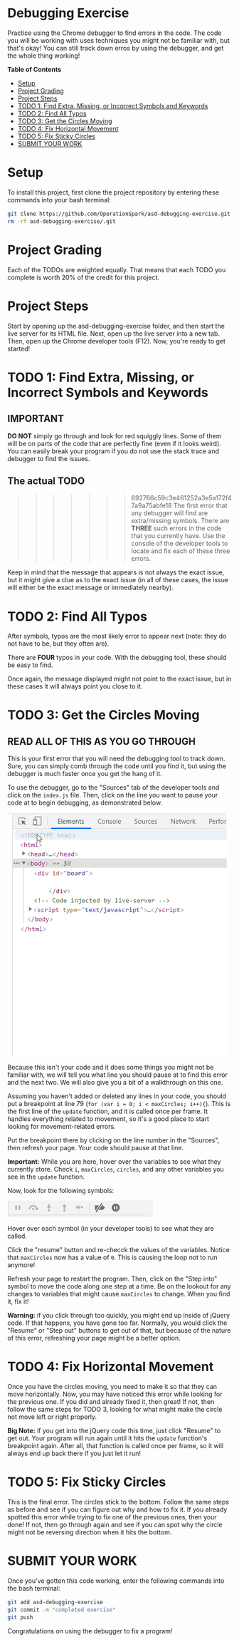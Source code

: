 # Debugging Exercise
Practice using the Chrome debugger to find errors in the code. The code you will be working with uses techniques you might not be familiar with, but that's okay! You can still track down erros by using the debugger, and get the whole thing working!

**Table of Contents**
- [Setup](#setup)
- [Project Grading](#project-grading)
- [Project Steps](#project-steps)
- [TODO 1: Find Extra, Missing, or Incorrect Symbols and Keywords](#todo-1-find-extra-missing-or-incorrect-symbols-and-keywords)
- [TODO 2: Find All Typos](#todo-2-find-all-typos)
- [TODO 3: Get the Circles Moving](#todo-3-get-the-circles-moving)
- [TODO 4: Fix Horizontal Movement](#todo-4-fix-horizontal-movement)
- [TODO 5: Fix Sticky Circles](#todo-5-fix-sticky-circles)
- [SUBMIT YOUR WORK](#submit-your-work)

# Setup

To install this project, first clone the project repository by entering these commands into your bash terminal:

```bash
git clone https://github.com/OperationSpark/asd-debugging-exercise.git
rm -rf asd-debugging-exercise/.git
```

# Project Grading
Each of the TODOs are weighted equally. That means that each TODO you complete is worth 20% of the credit for this project.

# Project Steps
Start by opening up the asd-debugging-exercise folder, and then start the live server for its HTML file. Next, open up the live server into a new tab. Then, open up the Chrome developer tools (F12). Now, you're ready to get started!

# TODO 1: Find Extra, Missing, or Incorrect Symbols and Keywords
## IMPORTANT 
**DO NOT** simply go through and look for red squiggly lines. Some of them will be on parts of the code that are perfectly fine (even if it looks weird). You can easily break your program if you do not use the stack trace and debugger to find the issues.

## The actual TODO
>>>>>>> 692766c59c3e461252a3e5a172f47a9a75abfe18
The first error that any debugger will find are extra/missing symbols. There are **THREE** such errors in the code that you currently have. Use the console of the developer tools to locate and fix each of these three errors.

Keep in mind that the message that appears is not always the exact issue, but it might give a clue as to the exact issue (in all of these cases, the issue will either be the exact message or immediately nearby).

# TODO 2: Find All Typos
After symbols, typos are the most likely error to appear next (note: they do not have to be, but they often are).

There are **FOUR** typos in your code. With the debugging tool, these should be easy to find.

Once again, the message displayed might not point to the exact issue, but in these cases it will always point you close to it.

# TODO 3: Get the Circles Moving

## READ ALL OF THIS AS YOU GO THROUGH

This is your first error that you will need the debugging tool to track down. Sure, you can simply comb through the code until you find it, but using the debugger is much faster once you get the hang of it.

To use the debugger, go to the "Sources" tab of the developer tools and click on the `index.js` file. Then, click on the line you want to pause your code at to begin debugging, as demonstrated below.

<img src="img/breakpoint.gif">

Because this isn't your code and it does some things you might not be familiar with, we will tell you what line you should pause at to find this error and the next two. We will also give you a bit of a walkthrough on this one.

Assuming you haven't added or deleted any lines in your code, you should put a breakpoint at line 79 (`for (var i = 0; i < maxCircles; i++){`). This is the first line of the `update` function, and it is called once per frame. It handles everything related to movement, so it's a good place to start looking for movement-related errors.

Put the breakpoint there by clicking on the line number in the "Sources", then refresh your page. Your code should pause at that line.

**Important:** While you are here, hover over the variables to see what they currently store. Check `i`, `maxCircles`, `circles`, and any other variables you see in the `update` function. 

Now, look for the following symbols:

<img src="img/panel.png">

Hover over each symbol (in your developer tools) to see what they are called. 

Click the "resume" button and re-checck the values of the variables. Notice that `maxCircles` now has a value of `0`. This is causing the loop not to run anymore!

Refresh your page to restart the program. Then, click on the "Step into" symbol to move the code along one step at a time. Be on the lookout for any changes to variables that might cause `maxCircles` to change. When you find it, fix it!

**Warning:** if you click through too quickly, you might end up inside of jQuery code. If that happens, you have gone too far. Normally, you would click the "Resume" or "Step out" buttons to get out of that, but because of the nature of this error, refreshing your page might be a better option.

# TODO 4: Fix Horizontal Movement

Once you have the circles moving, you need to make it so that they can move horizontally. Now, you may have noticed this error while looking for the previous one. If you did and already fixed it, then great! If not, then follow the same steps for TODO 3, looking for what might make the circle not move left or right properly.

**Big Note:** if you get into the jQuery code this time, just click "Resume" to get out. Your program will run again until it hits the `update` function's breakpoint again. After all, that function is called once per frame, so it will always end up back there if you just let it run!

# TODO 5: Fix Sticky Circles

This is the final error. The circles stick to the bottom. Follow the same steps as before and see if you can figure out why and how to fix it. If you already spotted this error while trying to fix one of the previous ones, then your done! If not, then go through again and see if you can spot why the circle might not be reversing direction when it hits the bottom.

# SUBMIT YOUR WORK

Once you've gotten this code working, enter the following commands into the bash terminal:

```bash
git add asd-debugging-exercise
git commit -m "completed exercise"
git push
```

Congratulations on using the debugger to fix a program!
